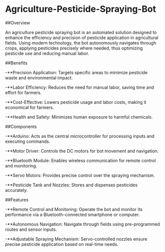 # Agriculture-Pesticide-Spraying-Bot

##Overview

An agriculture pesticide spraying bot is an automated solution designed to enhance the efficiency and precision of pesticide application in agricultural fields. Using modern technology, the bot autonomously navigates through crops, applying pesticides precisely where needed, thus optimizing pesticide use and reducing manual labor.

##Benefits

-**Precision Application:
Targets specific areas to minimize pesticide waste and environmental impact.

-**Labor Efficiency:
Reduces the need for manual labor, saving time and effort for farmers.

-**Cost-Effective:
Lowers pesticide usage and labor costs, making it economical for farmers.

-**Health and Safety:
Minimizes human exposure to harmful chemicals.

##Components

-**Arduino:
Acts as the central microcontroller for processing inputs and executing commands.

-**Motor Driver:
Controls the DC motors for bot movement and navigation.

-**Bluetooth Module:
Enables wireless communication for remote control and monitoring.

-**Servo Motors:
Provides precise control over the spraying mechanism.

-**Pesticide Tank and Nozzles:
Stores and dispenses pesticides accurately.

##Features

-**Remote Control and Monitoring:
Operate the bot and monitor its performance via a Bluetooth-connected smartphone or computer.

-**Autonomous Navigation:
Navigate through fields using pre-programmed routes and sensor inputs.

-**Adjustable Spraying Mechanism:
Servo-controlled nozzles ensure precise pesticide application based on real-time needs.

